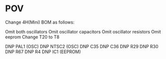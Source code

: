 # POV

Change 4H(Mini) BOM as follows:

   Omit both oscillators
   Omit oscillator capacitors
   Omit oscillator resistors
   Omit eeprom
   Change T20 to T8

   DNP PAL1 (OSC)
   DNP NTSC2 (OSC)
   DNP C35
   DNP C36
   DNP R29
   DNP R30
   DNP R67
   DNP R4
   DNP IC1 (EEPROM)
